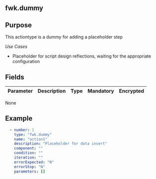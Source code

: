 ## fwk.dummy
## Purpose
This actiontype is a dummy for adding a placeholder step

*Use Cases*
* Placeholder for script design reflections, waiting for the appropriate configuration

## Fields
|Parameter|Description|Type|Mandatory|Encrypted|
|---------|-----------|----|---------|---------|
None


## Example
```yaml
  - number: 1
    type: "fwk.dummy"
    name: "action1"
    description: "Placeholder for data insert"
    component: ""
    condition: ""
    iteration: ""
    errorExpected: "N"
    errorStop: "N"
    parameters: []
```
